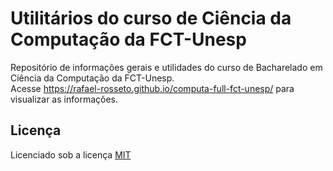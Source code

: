 # Utilitários do curso de Ciência da Computação da FCT-Unesp

Repositório de informações gerais e utilidades do curso de Bacharelado em Ciência da Computação da FCT-Unesp.  
Acesse https://rafael-rosseto.github.io/computa-full-fct-unesp/ para visualizar as informações.

## Licença

Licenciado sob a licença [MIT](https://choosealicense.com/licenses/mit/)

